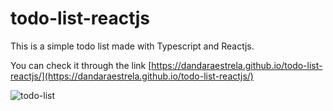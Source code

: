 # todo-list-reactjs

This is a simple todo list made with Typescript and Reactjs.

You can check it through the link [https://dandaraestrela.github.io/todo-list-reactjs/](https://dandaraestrela.github.io/todo-list-reactjs/)

![todo-list](https://github.com/Dandaraestrela/todo-list-reactjs/assets/31369111/fcb75861-bc2f-4344-a9be-de3168e5a80f)

